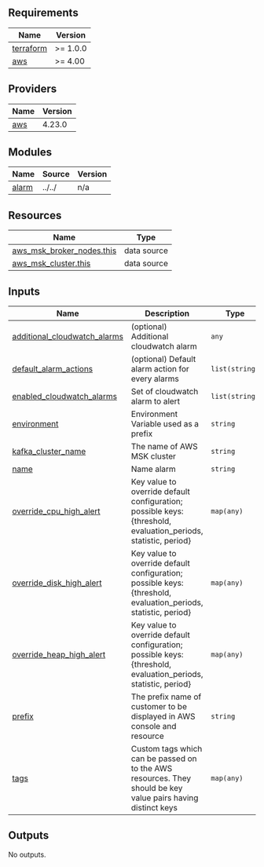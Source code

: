 <!-- BEGIN_TF_DOCS -->
## Requirements

| Name                                                                      | Version  |
|---------------------------------------------------------------------------|----------|
| <a name="requirement_terraform"></a> [terraform](#requirement\_terraform) | >= 1.0.0 |
| <a name="requirement_aws"></a> [aws](#requirement\_aws)                   | >= 4.00  |

## Providers

| Name                                              | Version |
|---------------------------------------------------|---------|
| <a name="provider_aws"></a> [aws](#provider\_aws) | 4.23.0  |

## Modules

| Name                                                | Source | Version |
|-----------------------------------------------------|--------|---------|
| <a name="module_alarm"></a> [alarm](#module\_alarm) | ../../ | n/a     |

## Resources

| Name                                                                                                                         | Type        |
|------------------------------------------------------------------------------------------------------------------------------|-------------|
| [aws_msk_broker_nodes.this](https://registry.terraform.io/providers/hashicorp/aws/latest/docs/data-sources/msk_broker_nodes) | data source |
| [aws_msk_cluster.this](https://registry.terraform.io/providers/hashicorp/aws/latest/docs/data-sources/msk_cluster)           | data source |

## Inputs

| Name                                                                                                                       | Description                                                                                                     | Type           | Default | Required |
|----------------------------------------------------------------------------------------------------------------------------|-----------------------------------------------------------------------------------------------------------------|----------------|---------|:--------:|
| <a name="input_additional_cloudwatch_alarms"></a> [additional\_cloudwatch\_alarms](#input\_additional\_cloudwatch\_alarms) | (optional) Additional cloudwatch alarm                                                                          | `any`          | `{}`    |    no    |
| <a name="input_default_alarm_actions"></a> [default\_alarm\_actions](#input\_default\_alarm\_actions)                      | (optional) Default alarm action for every alarms                                                                | `list(string)` | `[]`    |    no    |
| <a name="input_enabled_cloudwatch_alarms"></a> [enabled\_cloudwatch\_alarms](#input\_enabled\_cloudwatch\_alarms)          | Set of cloudwatch alarm to alert                                                                                | `list(string)` | `[]`    |    no    |
| <a name="input_environment"></a> [environment](#input\_environment)                                                        | Environment Variable used as a prefix                                                                           | `string`       | n/a     |   yes    |
| <a name="input_kafka_cluster_name"></a> [kafka\_cluster\_name](#input\_kafka\_cluster\_name)                               | The name of AWS MSK cluster                                                                                     | `string`       | n/a     |   yes    |
| <a name="input_name"></a> [name](#input\_name)                                                                             | Name alarm                                                                                                      | `string`       | n/a     |   yes    |
| <a name="input_override_cpu_high_alert"></a> [override\_cpu\_high\_alert](#input\_override\_cpu\_high\_alert)              | Key value to override default configuration; possible keys: {threshold, evaluation\_periods, statistic, period} | `map(any)`     | `{}`    |    no    |
| <a name="input_override_disk_high_alert"></a> [override\_disk\_high\_alert](#input\_override\_disk\_high\_alert)           | Key value to override default configuration; possible keys: {threshold, evaluation\_periods, statistic, period} | `map(any)`     | `{}`    |    no    |
| <a name="input_override_heap_high_alert"></a> [override\_heap\_high\_alert](#input\_override\_heap\_high\_alert)           | Key value to override default configuration; possible keys: {threshold, evaluation\_periods, statistic, period} | `map(any)`     | `{}`    |    no    |
| <a name="input_prefix"></a> [prefix](#input\_prefix)                                                                       | The prefix name of customer to be displayed in AWS console and resource                                         | `string`       | n/a     |   yes    |
| <a name="input_tags"></a> [tags](#input\_tags)                                                                             | Custom tags which can be passed on to the AWS resources. They should be key value pairs having distinct keys    | `map(any)`     | `{}`    |    no    |

## Outputs

No outputs.
<!-- END_TF_DOCS -->

